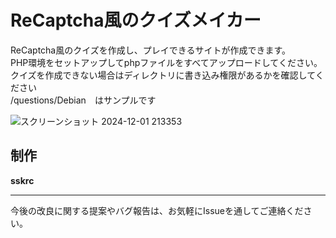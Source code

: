 # ReCaptcha風のクイズメイカー

ReCaptcha風のクイズを作成し、プレイできるサイトが作成できます。  
PHP環境をセットアップしてphpファイルをすべてアップロードしてください。  
クイズを作成できない場合はディレクトリに書き込み権限があるかを確認してください  
/questions/Debian　はサンプルです  


![スクリーンショット 2024-12-01 213353](https://github.com/user-attachments/assets/f8145c69-4a31-4497-a53f-421ecc134a70)


## 制作
**sskrc**

---

今後の改良に関する提案やバグ報告は、お気軽にIssueを通してご連絡ください。
